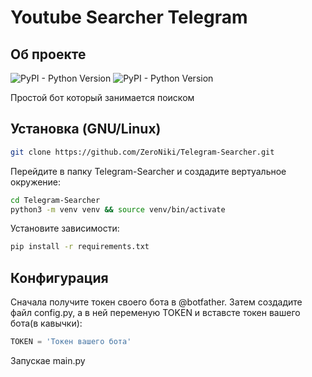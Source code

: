 # Youtube Searcher Telegram
## Об проекте
![PyPI - Python Version](https://img.shields.io/pypi/pyversions/aiogram) ![PyPI - Python Version](https://img.shields.io/pypi/pyversions/youtube-search)


Простой бот который занимается поиском

## Установка (GNU/Linux)

```bash
git clone https://github.com/ZeroNiki/Telegram-Searcher.git
```

Перейдите в папку Telegram-Searcher и создадите вертуальное окружение:

```bash
cd Telegram-Searcher 
python3 -m venv venv && source venv/bin/activate
```

Установите зависимости:

```bash
pip install -r requirements.txt
```

## Конфигурация

Сначала получите токен своего бота в @botfather. Затем создадите файл config.py, а в ней переменую TOKEN и вставсте токен вашего бота(в кавычки):

```python
TOKEN = 'Токен вашего бота'
```

Запускае main.py







